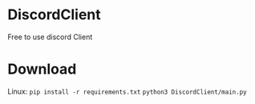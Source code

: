 # DiscordClient
 Free to use discord Client

# Download
 Linux:
 `pip install -r requirements.txt`
 `python3 DiscordClient/main.py`
